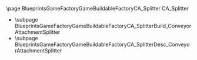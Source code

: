 \page BlueprintsGameFactoryGameBuildableFactoryCA_Splitter CA_Splitter
- \subpage BlueprintsGameFactoryGameBuildableFactoryCA_SplitterBuild_ConveyorAttachmentSplitter
- \subpage BlueprintsGameFactoryGameBuildableFactoryCA_SplitterDesc_ConveyorAttachmentSplitter
